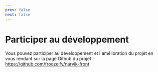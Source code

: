```yaml
---
prev: false
next: false
---
```


# Participer au développement

Vous pouvez participer au développement et l'amélioration du projet en vous rendant sur la page Github du projet : https://github.com/froozeify/narvik-front
